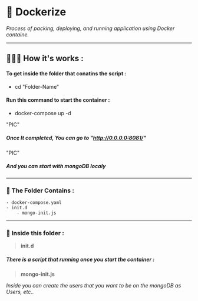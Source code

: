 # 🚧 Dockerize
*Process of packing, deploying, and running application using Docker containe.*

-----
## 👨🏻‍💻 **How it's works :** 

#### To get inside the folder that conatins the script :
- cd "Folder-Name"
#### Run this command to start the container :
- docker-compose up -d

"PIC"

##### Once It completed, You can go to "http://0.0.0.0:8081/"

"PIC"

##### And you can start with mongoDB localy

----

### 🎏 **The Folder Contains :**
```
- docker-compose.yaml
- init.d
    - mongo-init.js
```
------

### 🤖 **Inside this folder :**
> **init.d**

##### **There is a script that running once you start the container :**
> **mongo-init.js**

*Inside you can create the users that you want to be on the mongoDB as Users, etc..*


